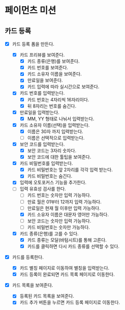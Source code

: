 # 페이먼츠 미션

## 카드 등록

- [x] 카드 등록 폼을 만든다.

  - [x] 카드 프리뷰를 보여준다.
    - [x] 카드 종류(은행)를 보여준다.
    - [x] 카드 번호를 보여준다.
    - [x] 카드 소유자 이름을 보여준다.
    - [x] 만료일을 보여준다.
    - [x] 카드 입력에 따라 실시간으로 보여준다.
  - [x] 카드 번호를 입력받는다.
    - [x] 카드 번호는 4자리씩 16자리이다.
    - [x] 뒤 8자리는 번호를 숨긴다.
  - [x] 만료일을 입력받는다.
    - [x] MM, YY 형태로 나눠서 입력받는다.
  - [x] 카드 소유자 이름(선택)을 입력받는다.
    - [x] 이름은 30자 까지 입력받는다.
    - [ ] 이름은 선택적으로 입력받는다.
  - [x] 보안 코드를 입력받는다.
    - [x] 보안 코드는 3자리 숫자다.
    - [x] 보안 코드에 대한 툴팁을 보여준다.
  - [x] 카드 비밀번호를 입력받는다.
    - [x] 카드 비밀번호는 앞 2자리를 각각 입력 받는다.
    - [x] 카드 비밀번호는 숨긴다.
  - [x] 입력에 오토포커스 기능을 추가한다.
  - [ ] 입력 유효성 검사를 한다.
    - [ ] 카드 번호는 숫자만 입력 가능하다.
    - [ ] 만료 월은 01부터 12까지 입력 가능하다.
    - [ ] 만료일은 현재 월 이후만 입력 가능하다.
    - [x] 카드 소유자 이름은 대문자 영어만 가능하다.
    - [ ] 보안 코드는 숫자만 입력 가능하다.
    - [ ] 카드 비밀번호는 숫자만 가능하다.
  - [x] 카드 종류(은행)를 고를 수 있다.
    - [x] 카드 종류는 모달(바텀시트)를 통해 고른다.
    - [x] 카드를 클릭하면 다시 카드 종류를 선택할 수 있다.

- [x] 카드를 등록한다.

  - [x] 카드 별칭 페이지로 이동하여 별칭을 입력받는다.
  - [x] 카드 등록이 완료되면 카드 목록 페이지로 이동한다.

- [x] 카드 목록을 보여준다.

  - [x] 등록된 카드 목록을 보여준다.
  - [x] 카드 추가 버튼을 누르면 카드 등록 페이지로 이동한다.
